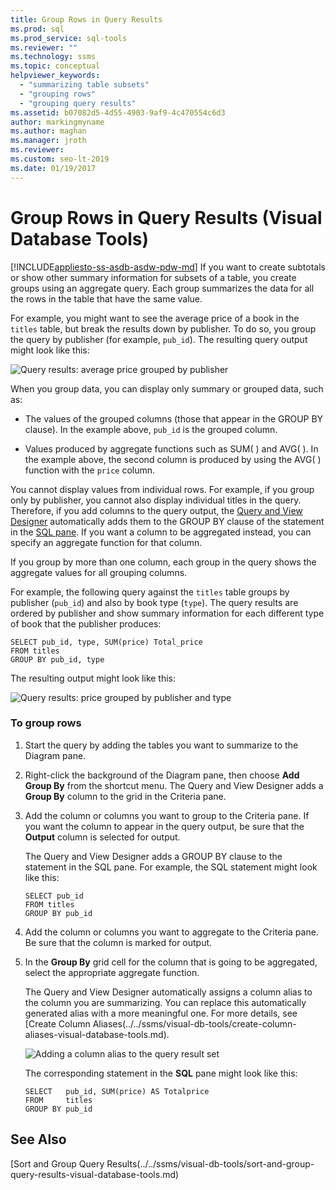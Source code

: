 ```yaml
---
title: Group Rows in Query Results
ms.prod: sql
ms.prod_service: sql-tools
ms.reviewer: ""
ms.technology: ssms
ms.topic: conceptual
helpviewer_keywords: 
  - "summarizing table subsets"
  - "grouping rows"
  - "grouping query results"
ms.assetid: b07082d5-4d55-4903-9af9-4c470554c6d3
author: markingmyname
ms.author: maghan
ms.manager: jroth
ms.reviewer: 
ms.custom: seo-lt-2019
ms.date: 01/19/2017
---
```


# Group Rows in Query Results (Visual Database Tools)

[!INCLUDE[appliesto-ss-asdb-asdw-pdw-md](../../includes/appliesto-ss-asdb-asdw-pdw-md.md)]
If you want to create subtotals or show other summary information for subsets of a table, you create groups using an aggregate query. Each group summarizes the data for all the rows in the table that have the same value.  
  
For example, you might want to see the average price of a book in the `titles` table, but break the results down by publisher. To do so, you group the query by publisher (for example, `pub_id`). The resulting query output might look like this:  
  
![Query results: average price grouped by publisher](../../ssms/visual-db-tools/media/dv3w9e1.gif "Query results: average price grouped by publisher")  
  
When you group data, you can display only summary or grouped data, such as:  
  
-   The values of the grouped columns (those that appear in the GROUP BY clause). In the example above, `pub_id` is the grouped column.  
  
-   Values produced by aggregate functions such as SUM( ) and AVG( ). In the example above, the second column is produced by using the AVG( ) function with the `price` column.  
  
You cannot display values from individual rows. For example, if you group only by publisher, you cannot also display individual titles in the query. Therefore, if you add columns to the query output, the [Query and View Designer](../../ssms/visual-db-tools/query-and-view-designer-tools-visual-database-tools.md) automatically adds them to the GROUP BY clause of the statement in the [SQL pane](../../ssms/visual-db-tools/sql-pane-visual-database-tools.md). If you want a column to be aggregated instead, you can specify an aggregate function for that column.  
  
If you group by more than one column, each group in the query shows the aggregate values for all grouping columns.  
  
For example, the following query against the `titles` table groups by publisher (`pub_id`) and also by book type (`type`). The query results are ordered by publisher and show summary information for each different type of book that the publisher produces:  
  
```  
SELECT pub_id, type, SUM(price) Total_price  
FROM titles  
GROUP BY pub_id, type  
```  
  
The resulting output might look like this:  
  
![Query results: price grouped by publisher and type](../../ssms/visual-db-tools/media/dv3w9e2.gif "Query results: price grouped by publisher and type")  
  
### To group rows  
  
1.  Start the query by adding the tables you want to summarize to the Diagram pane.  
  
2.  Right-click the background of the Diagram pane, then choose **Add Group By** from the shortcut menu. The Query and View Designer adds a **Group By** column to the grid in the Criteria pane.  
  
3.  Add the column or columns you want to group to the Criteria pane. If you want the column to appear in the query output, be sure that the **Output** column is selected for output.  
  
    The Query and View Designer adds a GROUP BY clause to the statement in the SQL pane. For example, the SQL statement might look like this:  
  
    ```  
    SELECT pub_id  
    FROM titles  
    GROUP BY pub_id  
    ```  
  
4.  Add the column or columns you want to aggregate to the Criteria pane. Be sure that the column is marked for output.  
  
5.  In the **Group By** grid cell for the column that is going to be aggregated, select the appropriate aggregate function.  
  
    The Query and View Designer automatically assigns a column alias to the column you are summarizing. You can replace this automatically generated alias with a more meaningful one. For more details, see [Create Column Aliases(../../ssms/visual-db-tools/create-column-aliases-visual-database-tools.md).  
  
    ![Adding a column alias to the query result set](../../ssms/visual-db-tools/media/dv3w9e3.gif "Adding a column alias to the query result set")  
  
    The corresponding statement in the **SQL** pane might look like this:  
  
    ```  
    SELECT   pub_id, SUM(price) AS Totalprice  
    FROM     titles  
    GROUP BY pub_id  
    ```  
  
## See Also  
[Sort and Group Query Results(../../ssms/visual-db-tools/sort-and-group-query-results-visual-database-tools.md)  
  
